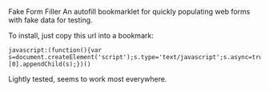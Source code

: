Fake Form Filler
An autofill bookmarklet for quickly populating web forms with fake data for testing. 

To install, just copy this url into a bookmark:

    javascript:(function(){var s=document.createElement('script');s.type='text/javascript';s.async=true;s.src='https://rawgit.com/joemaller/6f1a1814d28d8aebd88a/raw/autofill.js';document.getElementsByTagName('head')[0].appendChild(s);})()

Lightly tested, seems to work most everywhere.
